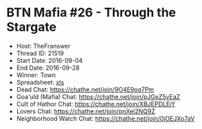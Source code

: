 # BTN Mafia #26 - Through the Stargate

* Host: TheFranswer
* Thread ID: 21519
* Start Date: 2016-09-04
* End Date: 2016-09-28
* Winner: Town
* Spreadsheet: [xls](../../../../raw/main/btn/26/spreadsheet.xlsx)
* Dead Chat: https://chathe.net/join/9O4E9oq7Pm
* Goa'uld (Mafia) Chat: https://chathe.net/join/pJGeZ5vEaZ
* Cult of Hathor Chat: https://chathe.net/join/XBJEPDLEjY
* Lovers Chat: https://chathe.net/join/pnXel2NQ9Z
* Neighborhood Watch Chat: https://chathe.net/join/0jOEJXo7aV
